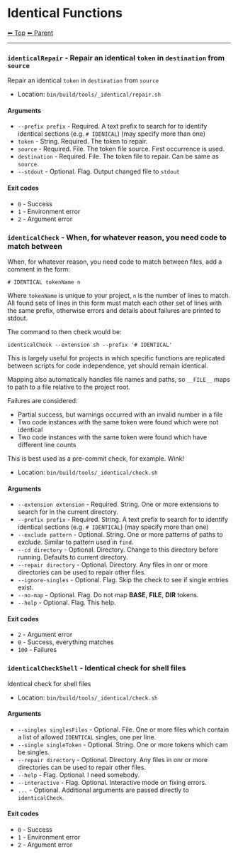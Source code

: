 # Identical Functions

<!-- TEMPLATE header 2 -->
[⬅ Top](index.md) [⬅ Parent ](../index.md)
<hr />

### `identicalRepair` - Repair an identical `token` in `destination` from `source`

Repair an identical `token` in `destination` from `source`

- Location: `bin/build/tools/_identical/repair.sh`

#### Arguments

- `--prefix prefix` - Required. A text prefix to search for to identify identical sections (e.g. `# IDENICAL`) (may specify more than one)
- `token` - String. Required. The token to repair.
- `source` - Required. File. The token file source. First occurrence is used.
- `destination` - Required. File. The token file to repair. Can be same as `source`.
- `--stdout` - Optional. Flag. Output changed file to `stdout`

#### Exit codes

- `0` - Success
- `1` - Environment error
- `2` - Argument error
### `identicalCheck` - When, for whatever reason, you need code to match between

When, for whatever reason, you need code to match between files, add a comment in the form:

    # IDENTICAL tokenName n

Where `tokenName` is unique to your project, `n` is the number of lines to match. All found sets of lines in this form
must match each other set of lines with the same prefix, otherwise errors and details about failures are printed to stdout.

The command to then check would be:

    identicalCheck --extension sh --prefix '# IDENTICAL'

This is largely useful for projects in which specific functions are replicated between scripts for code independence, yet
should remain identical.

Mapping also automatically handles file names and paths, so `__FILE__` maps to path to a file relative to the project root.

Failures are considered:

- Partial success, but warnings occurred with an invalid number in a file
- Two code instances with the same token were found which were not identical
- Two code instances with the same token were found which have different line counts

This is best used as a pre-commit check, for example. Wink!

- Location: `bin/build/tools/_identical/check.sh`

#### Arguments

- `--extension extension` - Required. String. One or more extensions to search for in the current directory.
- `--prefix prefix` - Required. String. A text prefix to search for to identify identical sections (e.g. `# IDENTICAL`) (may specify more than one)
- `--exclude pattern` - Optional. String. One or more patterns of paths to exclude. Similar to pattern used in `find`.
- `--cd directory` - Optional. Directory. Change to this directory before running. Defaults to current directory.
- `--repair directory` - Optional. Directory. Any files in onr or more directories can be used to repair other files.
- `--ignore-singles` - Optional. Flag. Skip the check to see if single entries exist.
- `--no-map` - Optional. Flag. Do not map __BASE__, __FILE__, __DIR__ tokens.
- `--help` - Optional. Flag. This help.

#### Exit codes

- `2` - Argument error
- `0` - Success, everything matches
- `100` - Failures
### `identicalCheckShell` - Identical check for shell files

Identical check for shell files

- Location: `bin/build/tools/_identical/check.sh`

#### Arguments

- `--singles singlesFiles` - Optional. File. One or more files which contain a list of allowed `IDENTICAL` singles, one per line.
- `--single singleToken` - Optional. String. One or more tokens which cam be singles.
- `--repair directory` - Optional. Directory. Any files in onr or more directories can be used to repair other files.
- `--help` - Flag. Optional. I need somebody.
- `--interactive` - Flag. Optional. Interactive mode on fixing errors.
- `...` - Optional. Additional arguments are passed directly to `identicalCheck`.

#### Exit codes

- `0` - Success
- `1` - Environment error
- `2` - Argument error
